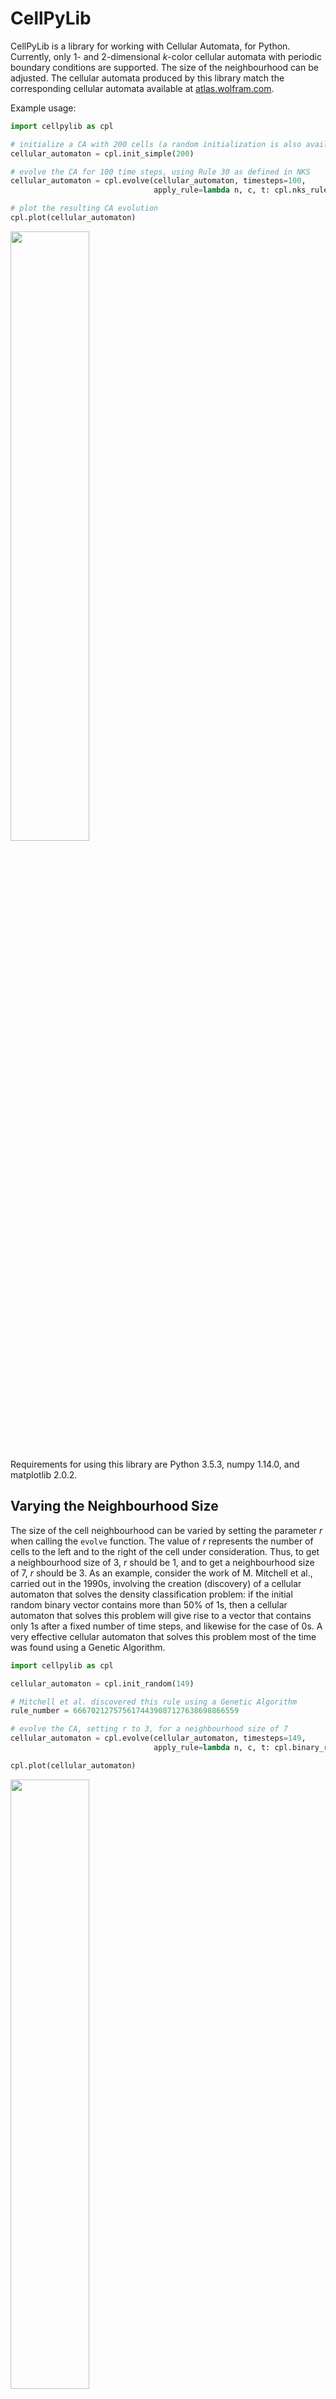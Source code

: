 CellPyLib
=========

CellPyLib is a library for working with Cellular Automata, for Python. Currently, only 1- and 2-dimensional _k_-color 
cellular automata with periodic boundary conditions are supported. The size of the neighbourhood can be adjusted. The 
cellular automata produced by this library match the corresponding cellular automata available 
at [atlas.wolfram.com](http://atlas.wolfram.com).

Example usage:
```python
import cellpylib as cpl

# initialize a CA with 200 cells (a random initialization is also available) 
cellular_automaton = cpl.init_simple(200)

# evolve the CA for 100 time steps, using Rule 30 as defined in NKS
cellular_automaton = cpl.evolve(cellular_automaton, timesteps=100, 
                                apply_rule=lambda n, c, t: cpl.nks_rule(n, 30))

# plot the resulting CA evolution
cpl.plot(cellular_automaton)

```

<img src="https://raw.githubusercontent.com/lantunes/cellpylib/master/resources/rule30.png" width="50%"/>

Requirements for using this library are Python 3.5.3, numpy 1.14.0, and matplotlib 2.0.2.

## Varying the Neighbourhood Size

The size of the cell neighbourhood can be varied by setting the parameter _*r*_ when calling the `evolve` function. The
value of _*r*_ represents the number of cells to the left and to the right of the cell under consideration. Thus, to
get a neighbourhood size of 3, _*r*_ should be 1, and to get a neighbourhood size of 7, _*r*_ should be 3.
As an example, consider the work of M. Mitchell et al., carried out in the 1990s, involving the creation (discovery) of
a cellular automaton that solves the density classification problem: if the initial random binary vector contains 
more than 50% of 1s, then a cellular automaton that solves this problem will give rise to a vector that contains only
1s after a fixed number of time steps, and likewise for the case of 0s. A very effective cellular automaton that solves
this problem most of the time was found using a Genetic Algorithm.

```python
import cellpylib as cpl

cellular_automaton = cpl.init_random(149)

# Mitchell et al. discovered this rule using a Genetic Algorithm
rule_number = 6667021275756174439087127638698866559

# evolve the CA, setting r to 3, for a neighbourhood size of 7
cellular_automaton = cpl.evolve(cellular_automaton, timesteps=149,
                                apply_rule=lambda n, c, t: cpl.binary_rule(n, rule_number), r=3)

cpl.plot(cellular_automaton)
```
<img src="https://raw.githubusercontent.com/lantunes/cellpylib/master/resources/density_classification.png" width="50%"/>

For more information, see:

> Melanie Mitchell, James P. Crutchfield, and Rajarshi Das, "Evolving Cellular Automata with Genetic Algorithms: A Review of Recent Work", In Proceedings of the First International Conference on Evolutionary Computation and Its Applications (EvCA'96), Russian Academy of Sciences (1996).

## Varying the Number of Colors

The number of states, or colors, that a cell can adopt is given by _k_. For example, a binary cellular automaton, in which a cell can 
assume only values of 0 and 1, has _k_ = 2. CellPyLib supports any value of _k_. A built-in function, `totalistic_rule`,
is an implementation of the [Totalistic cellular automaton rule](http://mathworld.wolfram.com/TotalisticCellularAutomaton.html), 
as described in [Wolfram's NKS](https://www.wolframscience.com/nks/). The code snippet below illustrates using this rule. 
A value of _k_ of 3 is used, but any value between (and including) 2 and 36 is currently supported. The rule number is 
given in base 10 but is interpreted as the rule in base _k_ (thus rule 777 corresponds to '1001210' when _k_ = 3).

```python
import cellpylib as cpl

cellular_automaton = cpl.init_simple(200)

# evolve the CA, using totalistic rule 777 for a 3-color CA
cellular_automaton = cpl.evolve(cellular_automaton, timesteps=100,
                                apply_rule=lambda n, c, t: cpl.totalistic_rule(n, k=3, rule=777))

cpl.plot(cellular_automaton)
```

<img src="https://raw.githubusercontent.com/lantunes/cellpylib/master/resources/tot3_rule777.png" width="50%"/>

## Rule Tables

One way to specify cellular automata rules is with rule tables. Rule tables are enumerations of all possible 
neighbourhood states together with their cell state mappings. For any given neighbourhood state, a rule table provides 
the associated cell state value. CellPyLib provides a built-in function for creating random rule tables. The following
snippet demonstrates its usage:
```python
import cellpylib as cpl

rule_table, actual_lambda, quiescent_state = cpl.random_rule_table(lambda_val=0.45, k=4, r=2,
                                                                   strong_quiescence=True, isotropic=True)

cellular_automaton = cpl.init_random(128, k=4)

# use the built-in table_rule to use the generated rule table
cellular_automaton = cpl.evolve(cellular_automaton, timesteps=200,
                                apply_rule=lambda n, c, t: cpl.table_rule(n, rule_table), r=2)
```
The following plots demonstrate the effect of varying the lambda parameter:

<img src="https://raw.githubusercontent.com/lantunes/cellpylib/master/resources/phase_transition.png" width="100%"/>

C. G. Langton describes the lambda parameter, and the transition from order to criticality to chaos in cellular 
automata while varying the lambda parameter, in the paper:

> Langton, C. G. (1990). Computation at the edge of chaos: phase transitions and emergent computation. Physica D: Nonlinear Phenomena, 42(1-3), 12-37.

## Measures of Complexity

CellPyLib provides various built-in functions which can act as measures of complexity in the cellular automata being
examined.

### Average Cell Entropy

Average cell entropy can reveal something about the presence of information within cellular automata dynamics. The 
built-in function `average_cell_entropy` provides the average Shannon entropy per single cell in a given cellular 
automaton. The following snippet demonstrates the calculation of the average cell entropy:

```python
import cellpylib as cpl

cellular_automaton = cpl.init_random(200)

cellular_automaton = cpl.evolve(cellular_automaton, timesteps=1000,
                                apply_rule=lambda n, c, t: cpl.nks_rule(n, 30))

# calculate the average cell entropy; the value will be ~0.999 in this case
avg_cell_entropy = cpl.average_cell_entropy(cellular_automaton)
```

The following plots illustrate how average cell entropy changes as a function of lambda:

<img src="https://raw.githubusercontent.com/lantunes/cellpylib/master/resources/avg_cell_entropy.png" width="100%"/>

### Average Mutual Information

The degree to which a cell state is correlated to its state in the next time step can be described using mutual 
information. Ideal levels of correlation are required for effective processing of information. The built-in function 
`average_mutual_information` provides the average mutual information between a cell and itself in the next time step 
(the temporal distance can be adjusted). The following snippet demonstrates the calculation of the average mutual 
information:

```python
import cellpylib as cpl

cellular_automaton = cpl.init_random(200)

cellular_automaton = cpl.evolve(cellular_automaton, timesteps=1000,
                                apply_rule=lambda n, c, t: cpl.nks_rule(n, 30))

# calculate the average mutual information between a cell and itself in the next time step
avg_mutual_information = cpl.average_mutual_information(cellular_automaton)
```

The following plots illustrate how average mutual information changes as a function of lambda:

<img src="https://raw.githubusercontent.com/lantunes/cellpylib/master/resources/avg_mutual_information.png" width="100%"/>

## 2D Cellular Automata

CellPyLib supports 2-dimensional cellular automata with periodic boundary conditions. The number of states, _k_, can be
any whole number. The neighbourhood radius, _r_, can also be any whole number, and both Moore and von Neumann 
neighbourhood types are supported. The following snippet demonstrates creating a 2D totalistic cellular automaton:

```python
import cellpylib as cpl

# initialize a 60x60 2D cellular automaton 
cellular_automaton = cpl.init_simple2d(60, 60)

# evolve the cellular automaton for 30 time steps, 
#  applying totalistic rule 126 to each cell with a Moore neighbourhood
cellular_automaton = cpl.evolve2d(cellular_automaton, timesteps=30, neighbourhood='Moore',
                                  apply_rule=lambda n, c, t: cpl.totalistic_rule(n, k=2, rule=126))

cpl.plot2d(cellular_automaton)
```

The `plot2d` function plots the state of the cellular automaton at the final time step:

<img src="https://raw.githubusercontent.com/lantunes/cellpylib/master/resources/tot_rule126_2d_moore.png" width="30%"/>

### Conway's Game of Life

There are a number of built-in plotting functions for 2D cellular automata. For example, `plot2d_animate` will animate 
the evolution of the cellular automaton. This is illustrated in the following snippet, which demonstrates the built-in 
Game of Life rule:

```python
import cellpylib as cpl

# Glider
cellular_automaton = cpl.init_simple2d(60, 60)
cellular_automaton[:, [28,29,30,30], [30,31,29,31]] = 1

# Blinker
cellular_automaton[:, [40,40,40], [15,16,17]] = 1

# Light Weight Space Ship (LWSS)
cellular_automaton[:, [18,18,19,20,21,21,21,21,20], [45,48,44,44,44,45,46,47,48]] = 1

# evolve the cellular automaton for 60 time steps
cellular_automaton = cpl.evolve2d(cellular_automaton, timesteps=60, neighbourhood='Moore',
                                  apply_rule=cpl.game_of_life_rule)

cpl.plot2d_animate(cellular_automaton)
```

<img src="https://raw.githubusercontent.com/lantunes/cellpylib/master/resources/game_of_life.gif" width="65%"/>

For more information about Conway's Game of Life, see:

> Conway, J. (1970). The game of life. Scientific American, 223(4), 4.